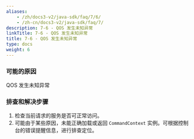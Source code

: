 ```yaml
---
aliases:
    - /zh/docs3-v2/java-sdk/faq/7/6/
    - /zh-cn/docs3-v2/java-sdk/faq/7/
description: 7-6 - QOS 发生未知异常
linkTitle: 7-6 - QOS 发生未知异常
title: 7-6 - QOS 发生未知异常
type: docs
weight: 6
---
```






### 可能的原因

QOS 发生未知异常

### 排查和解决步骤

1. 检查当前请求的服务是否可正常访问。 
2. 可能由于某些原因，未能正确加载或返回 `CommandContext` 实例。可根据控制台的错误提醒信息，进行排查定位。
